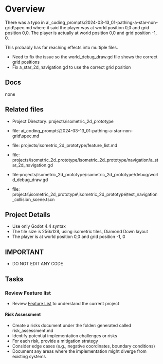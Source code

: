 # Overview

  There was a typo in ai_coding_prompts\2024-03-13_01-pathing-a-star-non-grid\spec.md where it said the player was at world position 0,0 and grid position 0,0. The player is actually at world position 0,0 and grid position -1, 0. 

   This probably has far reaching effects into multiple files.

   - Need to fix the issue so the world_debug_draw.gd file shows the correct grid positions
   - Fix a_star_2d_navigation.gd to use the correct grid position

## Docs

  none

## Related files
 - Project Directory: projects\isometric_2d_prototype

 - file: ai_coding_prompts\2024-03-13_01-pathing-a-star-non-grid\spec.md

 - file: projects/isometric_2d_prototype/feature_list.md
 - file: projects/isometric_2d_prototype/isometric_2d_prototype/navigation/a_star_2d_navigation.gd
 - file:projects/isometric_2d_prototype/isometric_2d_prototype/debug/world_debug_draw.gd 
 - file: projects\isometric_2d_prototype\isometric_2d_prototype\test_navigation_collision_scene.tscn

## Project Details
 - Use only Godot 4.4 syntax
 - The tile size is 256x128, using isometric tiles, Diamond Down layout
 - The player is at world position 0,0 and grid position -1, 0    

## IMPORTANT
 - DO NOT EDIT ANY CODE 

## Tasks

### Review Feature list
 - Review [Feature List](projects/isometric_2d_prototype/feature_list.md) to understand the current project

#### Risk Assessment
- Create a risks document under the folder: generated called risk_assessment.md
- Identify potential implementation challenges or risks
- For each risk, provide a mitigation strategy
- Consider edge cases (e.g., negative coordinates, boundary conditions)
- Document any areas where the implementation might diverge from existing systems
